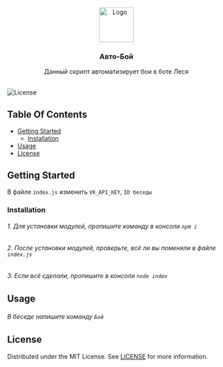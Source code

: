 <br/>
<p align="center">
  <a href="https://github.com/easybotss/AF-BotLesya">
    <img src="images/logo.png" alt="Logo" width="80" height="80">
  </a>

  <h3 align="center">Авто-Бой </h3>

  <p align="center">
    Данный скрипт автоматизирует бои в боте Леся
    <br/>
    <br/>
  </p>
</p>

![License](https://img.shields.io/github/license/easybotss/AF-BotLesya) 

## Table Of Contents

* [Getting Started](#getting-started)
  * [Installation](#installation)
* [Usage](#usage)
* [License](#license)
## Getting Started

В файле ```index.js``` изменить ```VK_API_KEY```, ```ID беседы```

### Installation

###### 1. Для установки модулей, пропишите команду в консоли ```npm i```
###### 2. После установки модулей, проверьте, всё ли вы поменяли в файле ```index.js```
###### 3. Если всё сделали, пропишите в консоли ```node index```



## Usage

###### В беседе напишите команду ```Бой``` 

## License

Distributed under the MIT License. See [LICENSE](https://github.com/easybotss/AF-BotLesya/blob/main/LICENSE.md) for more information.

